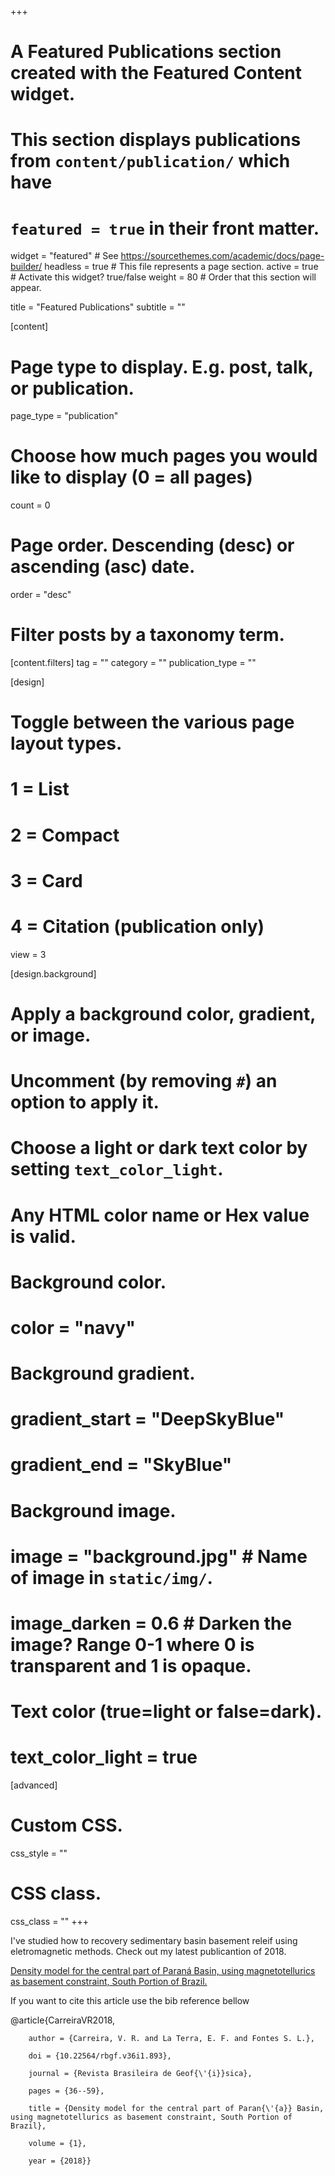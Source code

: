 +++
# A Featured Publications section created with the Featured Content widget.
# This section displays publications from `content/publication/` which have
# `featured = true` in their front matter.

widget = "featured"  # See https://sourcethemes.com/academic/docs/page-builder/
headless = true  # This file represents a page section.
active = true  # Activate this widget? true/false
weight = 80  # Order that this section will appear.

title = "Featured Publications"
subtitle = ""

[content]
  # Page type to display. E.g. post, talk, or publication.
  page_type = "publication"
  
  # Choose how much pages you would like to display (0 = all pages)
  count = 0

  # Page order. Descending (desc) or ascending (asc) date.
  order = "desc"

  # Filter posts by a taxonomy term.
  [content.filters]
    tag = ""
    category = ""
    publication_type = ""
  
[design]
  # Toggle between the various page layout types.
  #   1 = List
  #   2 = Compact
  #   3 = Card
  #   4 = Citation (publication only)
  view = 3
  
[design.background]
  # Apply a background color, gradient, or image.
  #   Uncomment (by removing `#`) an option to apply it.
  #   Choose a light or dark text color by setting `text_color_light`.
  #   Any HTML color name or Hex value is valid.
  
  # Background color.
  # color = "navy"
  
  # Background gradient.
  # gradient_start = "DeepSkyBlue"
  # gradient_end = "SkyBlue"
  
  # Background image.
  # image = "background.jpg"  # Name of image in `static/img/`.
  # image_darken = 0.6  # Darken the image? Range 0-1 where 0 is transparent and 1 is opaque.

  # Text color (true=light or false=dark).
  # text_color_light = true  
  
[advanced]
 # Custom CSS. 
 css_style = ""
 
 # CSS class.
 css_class = ""
+++

I've studied how to recovery sedimentary basin basement releif using eletromagnetic methods. Check out my latest publicantion of 2018.  


[Density model for the central part of Paraná Basin, using magnetotellurics as basement constraint, South Portion of Brazil.](https://www.researchgate.net/publication/326427346_Density_model_for_the_central_part_of_Parana_Basin_using_magnetotellurics_as_basement_constraint_South_Portion_of_Brazil)

If you want to cite this article use the bib reference bellow




@article{CarreiraVR2018,

        author = {Carreira, V. R. and La Terra, E. F. and Fontes S. L.},

        doi = {10.22564/rbgf.v36i1.893},

        journal = {Revista Brasileira de Geof{\'{i}}sica},

        pages = {36--59},

        title = {Density model for the central part of Paran{\'{a}} Basin, using magnetotellurics as basement constraint, South Portion of Brazil},

        volume = {1},

        year = {2018}}




